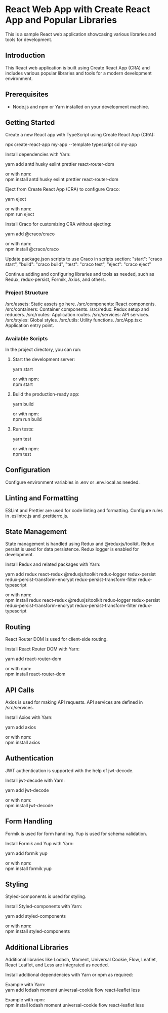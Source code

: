 # React Web App with Create React App and Popular Libraries

This is a sample React web application showcasing various libraries and tools for development.

## Introduction

This React web application is built using Create React App (CRA) and includes various popular libraries and tools for a modern development environment.

## Prerequisites

- Node.js and npm or Yarn installed on your development machine.

## Getting Started

Create a new React app with TypeScript using Create React App (CRA):

   npx create-react-app my-app --template typescript
   cd my-app

Install dependencies with Yarn:

yarn add antd husky eslint prettier react-router-dom

or with npm:<br/>
npm install antd husky eslint prettier react-router-dom

Eject from Create React App (CRA) to configure Craco:

yarn eject

or with npm:<br/>
npm run eject

Install Craco for customizing CRA without ejecting:

yarn add @craco/craco

or with npm:<br/>
npm install @craco/craco

Update package.json scripts to use Craco in scripts section:
    "start": "craco start",
    "build": "craco build",
    "test": "craco test",
    "eject": "craco eject"

Continue adding and configuring libraries and tools as needed, such as Redux, redux-persist, Formik, Axios, and others.

### Project Structure
  /src/assets: Static assets go here.
  /src/components: React components.
  /src/containers: Container components.
  /src/redux: Redux setup and reducers.
  /src/routes: Application routes.
  /src/services: API services.
  /src/styles: Global styles.
  /src/utils: Utility functions.
  /src/App.tsx: Application entry point.

### Available Scripts

In the project directory, you can run:

1. Start the development server:

    yarn start

    or with npm:<br/>
    npm start

2. Build the production-ready app:

    yarn build

    or with npm:<br/>
    npm run build

3. Run tests:

    yarn test

    or with npm:<br/>
    npm test

## Configuration

Configure environment variables in .env or .env.local as needed.

## Linting and Formatting

ESLint and Prettier are used for code linting and formatting.
Configure rules in .eslintrc.js and .prettierrc.js.

## State Management

State management is handled using Redux and @reduxjs/toolkit.
Redux persist is used for data persistence.
Redux logger is enabled for development.

Install Redux and related packages with Yarn:

  yarn add redux react-redux @reduxjs/toolkit redux-logger redux-persist redux-persist-transform-encrypt redux-persist-transform-filter redux-typescript

  or with npm:<br/>
  npm install redux react-redux @reduxjs/toolkit redux-logger redux-persist redux-persist-transform-encrypt redux-persist-transform-filter redux-typescript

## Routing

  React Router DOM is used for client-side routing.

  Install React Router DOM with Yarn:

  yarn add react-router-dom

  or with npm:<br/>
  npm install react-router-dom

## API Calls

  Axios is used for making API requests.
  API services are defined in /src/services.

  Install Axios with Yarn:

  yarn add axios

  or with npm:<br/>
  npm install axios

## Authentication

  JWT authentication is supported with the help of jwt-decode.

  Install jwt-decode with Yarn:

  yarn add jwt-decode

  or with npm:<br/>
  npm install jwt-decode

## Form Handling

  Formik is used for form handling.
  Yup is used for schema validation.
  
  Install Formik and Yup with Yarn:

  yarn add formik yup

  or with npm:<br/>
  npm install formik yup

## Styling

  Styled-components is used for styling.

  Install Styled-components with Yarn:

  yarn add styled-components

  or with npm:<br/>
  npm install styled-components

## Additional Libraries

  Additional libraries like Lodash, Moment, Universal Cookie, Flow, Leaflet, React Leaflet, and Less are integrated as needed.

  Install additional dependencies with Yarn or npm as required:

  Example with Yarn:<br/>
  yarn add lodash moment universal-cookie flow react-leaflet less

  Example with npm:<br/>
  npm install lodash moment universal-cookie flow react-leaflet less
